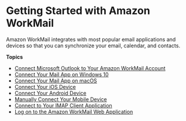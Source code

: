 # Getting Started with Amazon WorkMail<a name="getting_started"></a>

Amazon WorkMail integrates with most popular email applications and devices so that you can synchronize your email, calendar, and contacts\.

**Topics**
+ [Connect Microsoft Outlook to Your Amazon WorkMail Account](connect_mail_client.md)
+ [Connect Your Mail App on Windows 10](connect_win10_mail.md)
+ [Connect Your Mail App on macOS](connect_mac_mail.md)
+ [Connect Your iOS Device](connect_ios_device.md)
+ [Connect Your Android Device](connect_android_device.md)
+ [Manually Connect Your Mobile Device](manually_connect_device.md)
+ [Connect to Your IMAP Client Application](using_IMAP_client.md)
+ [Log on to the Amazon WorkMail Web Application](using_web_application.md)